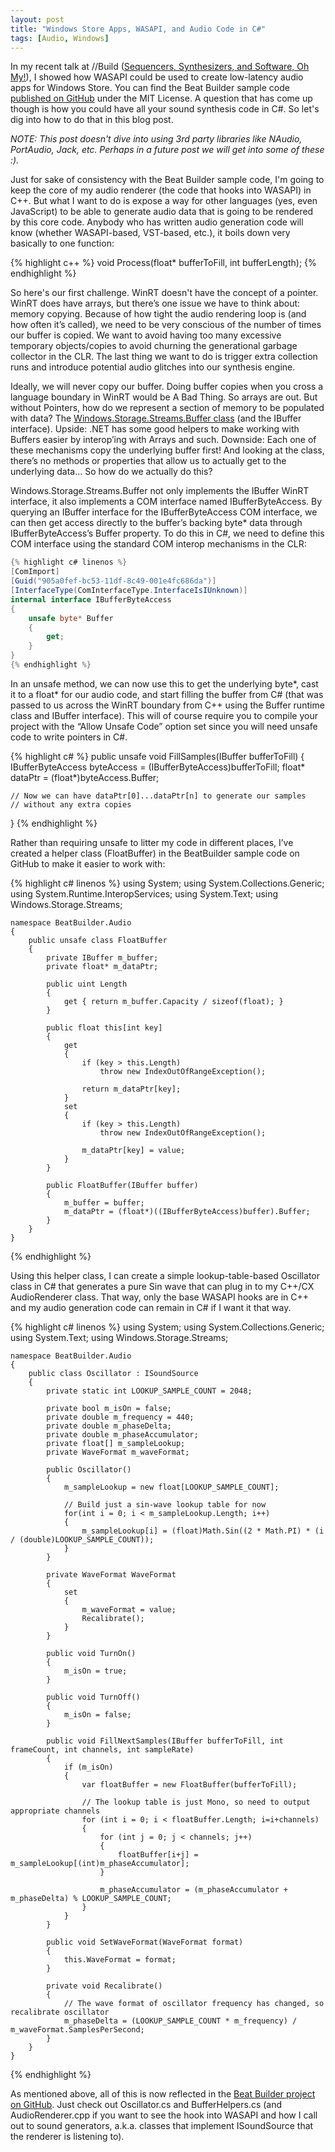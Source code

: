 ```yaml
---
layout: post
title: "Windows Store Apps, WASAPI, and Audio Code in C#"
tags: [Audio, Windows]
---
```

In my recent talk at //Build ([Sequencers, Synthesizers, and Software, Oh My!](https://channel9.msdn.com/Events/Build/2014/3-548)), 
I showed how WASAPI could be used to create low-latency audio apps
for Windows Store. You can find the Beat Builder sample code [published on GitHub](https://github.com/jolson88/BeatBuilder) 
under the MIT License. A question that has come up though is how you could have all your sound synthesis code
in C#. So let's dig into how to do that in this blog post.

*NOTE: This post doesn't dive into using 3rd party libraries like NAudio, PortAudio, Jack, etc. 
Perhaps in a future post we will get into some of these :).*

Just for sake of consistency with the Beat Builder sample code, I'm going to keep the core of my
audio renderer (the code that hooks into WASAPI) in C++. But what I want to do is expose a way for 
other languages (yes, even JavaScript) to be able to generate audio data that is going to be 
rendered by this core code. Anybody who has written audio generation code will know (whether 
WASAPI-based, VST-based, etc.), it boils down very basically to one function:

{% highlight c++ %}
void Process(float* bufferToFill, int bufferLength);
{% endhighlight %}

So here's our first challenge. WinRT doesn't have the concept of a pointer. WinRT does have arrays, 
but there’s one issue we have to think about: memory copying. Because of how tight the audio rendering 
loop is (and how often it’s called), we need to be very conscious of the number of times our buffer is 
copied. We want to avoid having too many excessive temporary objects/copies to avoid churning the 
generational garbage collector in the CLR. The last thing we want to do is trigger extra collection 
runs and introduce potential audio glitches into our synthesis engine.

Ideally, we will never copy our buffer. Doing buffer copies when you cross a language boundary in WinRT 
would be A Bad Thing. So arrays are out. But without Pointers, how do we represent a section of memory 
to be populated with data? The [Windows.Storage.Streams.Buffer class](http://msdn.microsoft.com/en-us/library/windows/apps/windows.storage.streams.buffer) (and the IBuffer interface). Upside: .NET has some good helpers to make working with Buffers easier by interop’ing with Arrays and such. Downside: Each one of these mechanisms copy the underlying buffer first! 
And looking at the class, there’s no methods or properties that allow us to actually get to the underlying 
data… So how do we actually do this?

Windows.Storage.Streams.Buffer not only implements the IBuffer WinRT interface, it also implements a COM 
interface named IBufferByteAccess. By 
querying an IBuffer interface for the IBufferByteAccess COM interface, we can then get access directly 
to the buffer’s backing byte* data through IBufferByteAccess’s Buffer property. To do this in C#, we need 
to define this COM interface using the standard COM interop mechanisms in the CLR:

```cs
{% highlight c# linenos %}
[ComImport]
[Guid("905a0fef-bc53-11df-8c49-001e4fc686da")]
[InterfaceType(ComInterfaceType.InterfaceIsIUnknown)]
internal interface IBufferByteAccess
{
	unsafe byte* Buffer
	{
		get;
	}
}
{% endhighlight %}
```

In an unsafe method, we can now use this to get the underlying byte*, cast it to a float* for our audio code, 
and start filling the buffer from C# (that was passed to us across the WinRT boundary from C++ using the Buffer 
runtime class and IBuffer interface).  This will of course require you to compile your project with the “Allow 
Unsafe Code” option set since you will need unsafe code to write pointers in C#.

{% highlight c# %}
public unsafe void FillSamples(IBuffer bufferToFill)
{
	IBufferByteAccess byteAccess = (IBufferByteAccess)bufferToFill;
	float* dataPtr = (float*)byteAccess.Buffer;
     
	// Now we can have dataPtr[0]...dataPtr[n] to generate our samples
	// without any extra copies
}
{% endhighlight %}

Rather than requiring unsafe to litter my code in different places, I’ve created a helper class (FloatBuffer) in 
the BeatBuilder sample code on GitHub to make it easier to work with:

{% highlight c# linenos %}
    using System;
    using System.Collections.Generic;
    using System.Runtime.InteropServices;
    using System.Text;
    using Windows.Storage.Streams;
     
    namespace BeatBuilder.Audio
    {
        public unsafe class FloatBuffer
        {
            private IBuffer m_buffer;
            private float* m_dataPtr;
     
            public uint Length
            {
                get { return m_buffer.Capacity / sizeof(float); }
            }
     
            public float this[int key]
            {
                get
                {
                    if (key > this.Length)
                        throw new IndexOutOfRangeException();
     
                    return m_dataPtr[key];
                }
                set
                {
                    if (key > this.Length)
                        throw new IndexOutOfRangeException();
     
                    m_dataPtr[key] = value;
                }
            }
     
            public FloatBuffer(IBuffer buffer)
            {
                m_buffer = buffer;
                m_dataPtr = (float*)((IBufferByteAccess)buffer).Buffer;
            }
        }
    }
{% endhighlight %}

Using this helper class, I can create a simple lookup-table-based Oscillator class in C# that generates a pure 
Sin wave that can plug in to my C++/CX AudioRenderer class. That way, only the base WASAPI hooks are in C++ and 
my audio generation code can remain in C# if I want it that way.

{% highlight c# linenos %}
    using System;
    using System.Collections.Generic;
    using System.Text;
    using Windows.Storage.Streams;
     
    namespace BeatBuilder.Audio
    {
        public class Oscillator : ISoundSource
        {
            private static int LOOKUP_SAMPLE_COUNT = 2048;
     
            private bool m_isOn = false;
            private double m_frequency = 440;
            private double m_phaseDelta;
            private double m_phaseAccumulator;
            private float[] m_sampleLookup;
            private WaveFormat m_waveFormat;
     
            public Oscillator()
            {
                m_sampleLookup = new float[LOOKUP_SAMPLE_COUNT];
     
                // Build just a sin-wave lookup table for now
                for(int i = 0; i < m_sampleLookup.Length; i++)
                {
                    m_sampleLookup[i] = (float)Math.Sin((2 * Math.PI) * (i / (double)LOOKUP_SAMPLE_COUNT));
                }
            }
     
            private WaveFormat WaveFormat
            {
                set
                {
                    m_waveFormat = value;
                    Recalibrate();
                }
            }
     
            public void TurnOn()
            {
                m_isOn = true;
            }
     
            public void TurnOff()
            {
                m_isOn = false;
            }
     
            public void FillNextSamples(IBuffer bufferToFill, int frameCount, int channels, int sampleRate)
            {
                if (m_isOn)
                {
                    var floatBuffer = new FloatBuffer(bufferToFill);
     
                    // The lookup table is just Mono, so need to output appropriate channels
                    for (int i = 0; i < floatBuffer.Length; i=i+channels)
                    {
                        for (int j = 0; j < channels; j++)
                        {
                            floatBuffer[i+j] = m_sampleLookup[(int)m_phaseAccumulator];
                        }
     
                        m_phaseAccumulator = (m_phaseAccumulator + m_phaseDelta) % LOOKUP_SAMPLE_COUNT;
                    }
                }
            }
     
            public void SetWaveFormat(WaveFormat format)
            {
                this.WaveFormat = format;
            }
     
            private void Recalibrate()
            {
                // The wave format of oscillator frequency has changed, so recalibrate oscillator
                m_phaseDelta = (LOOKUP_SAMPLE_COUNT * m_frequency) / m_waveFormat.SamplesPerSecond;
            }
        }
    }
{% endhighlight %}

As mentioned above, all of this is now reflected in the [Beat Builder project on GitHub](https://github.com/jolson88/BeatBuilder). 
Just check out Oscillator.cs and BufferHelpers.cs (and AudioRenderer.cpp if you want to see the hook into 
WASAPI and how I call out to sound generators, a.k.a. classes that implement ISoundSource that the renderer 
is listening to). 
